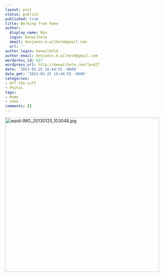 ```yaml
---
layout: post
status: publish
published: true
title: Working from home
author:
  display_name: Ben
  login: benwilhelm
  email: benjamin.m.wilhelm@gmail.com
  url: ''
author_login: benwilhelm
author_email: benjamin.m.wilhelm@gmail.com
wordpress_id: 627
wordpress_url: http://benwilhelm.com/?p=627
date: '2013-01-25 16:44:55 -0600'
date_gmt: '2013-01-25 16:44:55 -0600'
categories:
- Off the cuff
- Photos
tags:
- Home
- zeke
comments: []
---
```

<p><a href="http://c9fdb1675999412f8bcb-7ceff41fb86acf15799809f3d548ce6b.r79.cf1.rackcdn.com/2/files/2013/01/wpid-IMG_20130125_103048.jpg"><img class="alignnone size-full wp-image-626" alt="wpid-IMG_20130125_103048.jpg" src="http://c9fdb1675999412f8bcb-7ceff41fb86acf15799809f3d548ce6b.r79.cf1.rackcdn.com/2/files/2013/01/wpid-IMG_20130125_103048.jpg" width="500" height="500" /></a></p>

